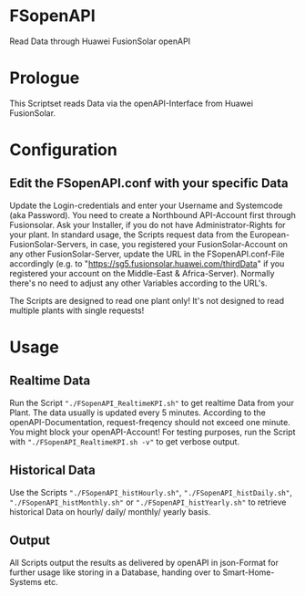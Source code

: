 # FSopenAPI
Read Data through Huawei FusionSolar openAPI

# Prologue
This Scriptset reads Data via the openAPI-Interface from Huawei FusionSolar.

# Configuration
## Edit the FSopenAPI.conf with your specific Data
Update the Login-credentials and enter your Username and Systemcode (aka Password). You need to create a Northbound API-Account first through Fusionsolar. Ask your Installer, if you do not have Administrator-Rights for your plant.
In standard usage, the Scripts request data from the European-FusionSolar-Servers, in case, you registered your FusionSolar-Account on any other FusionSolar-Server, update the URL in the FSopenAPI.conf-File accordingly (e.g. to "https://sg5.fusionsolar.huawei.com/thirdData" if you registered your account on the Middle-East & Africa-Server).
Normally there's no need to adjust any other Variables according to the URL's.

The Scripts are designed to read one plant only! It's not designed to read multiple plants with single requests!

# Usage
## Realtime Data
Run the Script ```"./FSopenAPI_RealtimeKPI.sh"``` to get realtime Data from your Plant. The data usually is updated every 5 minutes. According to the openAPI-Documentation, request-freqency should not exceed one minute. You might block your openAPI-Account!
For testing purposes, run the Script with ```"./FSopenAPI_RealtimeKPI.sh -v"``` to get verbose output.

## Historical Data
Use the Scripts ```"./FSopenAPI_histHourly.sh"```, ```"./FSopenAPI_histDaily.sh"```, ```"./FSopenAPI_histMonthly.sh"``` or ```"./FSopenAPI_histYearly.sh"``` to retrieve historical Data on hourly/ daily/ monthly/ yearly basis.

## Output
All Scripts output the results as delivered by openAPI in json-Format for further usage like storing in a Database, handing over to Smart-Home-Systems etc.
